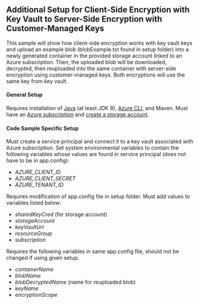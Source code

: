 ## Additional Setup for Client-Side Encryption with Key Vault to Server-Side Encryption with Customer-Managed Keys
This sample will show how client-side encryption works with key vault keys and upload an example blob (blobExample.txt 
found in setup folder) into a newly generated container in the provided storage account linked to an Azure subscription.
Then, the uploaded blob will be downloaded, decrypted, then reuploaded into the same container with server-side encryption
using customer-managed keys. Both encryptions will use the same key from key vault. 

#### General Setup
Requires installation of [Java](https://docs.microsoft.com/en-us/java/azure/jdk/?view=azure-java-stable) 
(at least JDK 8), [Azure CLI](https://docs.microsoft.com/en-us/cli/azure/install-azure-cli?view=azure-cli-latest), 
and Maven. Must have an [Azure subscription](https://azure.microsoft.com/en-us/free/) and 
[create a storage account](https://docs.microsoft.com/en-us/azure/storage/common/storage-account-create?tabs=azure-portal).

#### Code Sample Specific Setup
Must create a service principal and connect it to a key vault associated with Azure subscription. Set system
environmental variables to contain the following variables whose values are found in service principal (does not have to 
be in app.config):
 * *AZURE_CLIENT_ID*
 * *AZURE_CLIENT_SECRET*
 * *AZURE_TENANT_ID*

Requires modification of app.config file in setup folder. Must add values to variables listed below:
 * *sharedKeyCred* (for storage account)
 * *storageAccount*
 * *keyVaultUrl*
 * *resourceGroup*
 * *subscription*
 
 Requires the following variables in same app.config file, should not be changed if using given setup.
 * *containerName*
 * *blobName*
 * *blobDecryptedName* (name for reuploaded blob)
 * *keyName*
 * *encryptionScope*